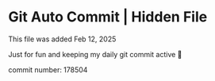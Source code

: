# Git Auto Commit | Hidden File

This file was added Feb 12, 2025

Just for fun and keeping my daily git commit active 🤪

commit number: 178504
